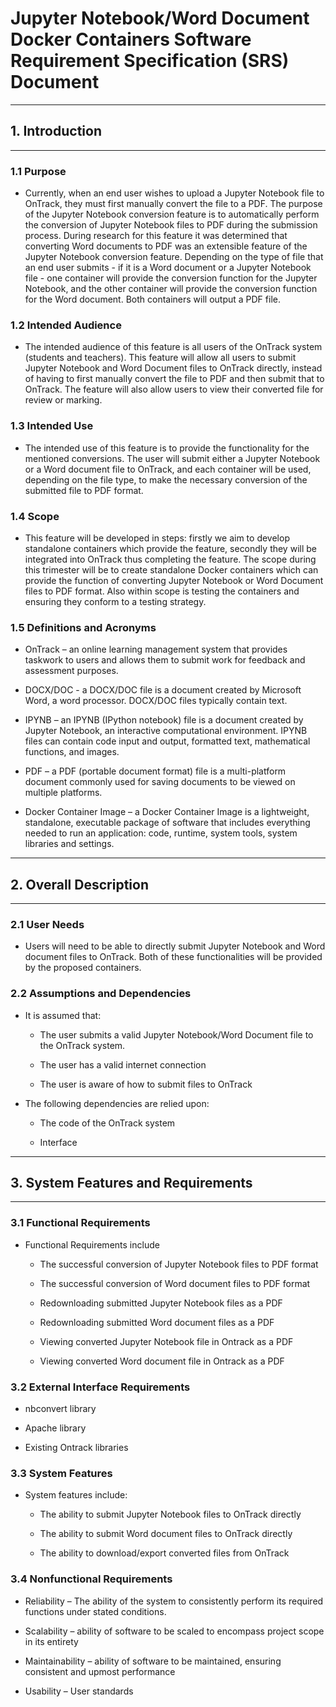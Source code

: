 # Jupyter Notebook/Word Document Docker Containers Software Requirement Specification (SRS) Document

---

## 1. Introduction

---

### 1.1 Purpose

- Currently, when an end user wishes to upload a Jupyter Notebook file to OnTrack, they must first manually convert the file to a PDF. The purpose of the Jupyter Notebook conversion feature is to automatically perform the conversion of Jupyter Notebook files to PDF during the submission process.
During research for this feature it was determined that converting Word documents to PDF was an extensible feature of the Jupyter Notebook conversion feature.
Depending on the type of file that an end user submits - if it is a Word document or a Jupyter Notebook file - one container will provide the conversion function for the Jupyter Notebook, and the other container will provide the conversion function for the Word document. Both containers will output a PDF file.

### 1.2 Intended Audience

- The intended audience of this feature is all users of the OnTrack system (students and teachers).
  This feature will allow all users to submit Jupyter Notebook and Word Document files to OnTrack
  directly, instead of having to first manually convert the file to PDF and then submit that to
  OnTrack. The feature will also allow users to view their converted file for review or marking.

### 1.3 Intended Use

- The intended use of this feature is to provide the functionality for the mentioned conversions.
  The user will submit either a Jupyter Notebook or a Word document file to OnTrack, and each
  container will be used, depending on the file type, to make the necessary conversion of the
  submitted file to PDF format.

### 1.4 Scope

- This feature will be developed in steps: firstly we aim to develop standalone containers which provide the feature, secondly they will be integrated into OnTrack thus completing the feature. The scope during this trimester will be to create standalone Docker containers which can provide the function of
  converting Jupyter Notebook or Word Document files to PDF format. Also within scope is testing the containers and ensuring they conform to a testing strategy.

### 1.5 Definitions and Acronyms

- OnTrack – an online learning management system that provides taskwork to users and allows them to
  submit work for feedback and assessment purposes.

- DOCX/DOC - a DOCX/DOC file is a document created by Microsoft Word, a word processor. DOCX/DOC
  files typically contain text.

- IPYNB – an IPYNB (IPython notebook) file is a document created by Jupyter Notebook, an interactive
  computational environment. IPYNB files can contain code input and output, formatted text,
  mathematical functions, and images.

- PDF – a PDF (portable document format) file is a multi-platform document commonly used for saving
  documents to be viewed on multiple platforms.

- Docker Container Image – a Docker Container Image is a lightweight, standalone, executable package
  of software that includes everything needed to run an application: code, runtime, system tools,
  system libraries and settings.

---

## 2. Overall Description

---

### 2.1 User Needs

- Users will need to be able to directly submit Jupyter Notebook and Word document files to OnTrack.
  Both of these functionalities will be provided by the proposed containers.

### 2.2 Assumptions and Dependencies

- It is assumed that:

  - The user submits a valid Jupyter Notebook/Word Document file to the OnTrack system.

  - The user has a valid internet connection

  - The user is aware of how to submit files to OnTrack

- The following dependencies are relied upon:

  - The code of the OnTrack system

  - Interface

---

## 3. System Features and Requirements

---

### 3.1 Functional Requirements

- Functional Requirements include

  - The successful conversion of Jupyter Notebook files to PDF format

  - The successful conversion of Word document files to PDF format

  - Redownloading submitted Jupyter Notebook files as a PDF

  - Redownloading submitted Word document files as a PDF

  - Viewing converted Jupyter Notebook file in Ontrack as a PDF

  - Viewing converted Word document file in Ontrack as a PDF

### 3.2 External Interface Requirements

- nbconvert library

- Apache library

- Existing Ontrack libraries

### 3.3 System Features

- System features include:

  - The ability to submit Jupyter Notebook files to OnTrack directly

  - The ability to submit Word document files to OnTrack directly

  - The ability to download/export converted files from OnTrack

### 3.4 Nonfunctional Requirements

- Reliability – The ability of the system to consistently perform its required functions under
  stated conditions.

- Scalability – ability of software to be scaled to encompass project scope in its entirety

- Maintainability – ability of software to be maintained, ensuring consistent and upmost performance

- Usability – User standards
